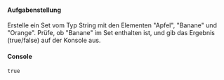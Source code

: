 #### Aufgabenstellung

Erstelle ein Set vom Typ String mit den Elementen "Apfel", "Banane" und "Orange".
Prüfe, ob "Banane" im Set enthalten ist, und gib das Ergebnis (true/false) auf der Konsole aus.

#### Console
```
true
```
